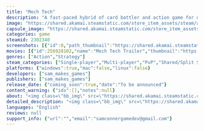 ```yaml
---
title: "Mech Tech"
description: "A fast-paced hybrid of card battler and action game for up to 8 players! Fight as a mech, then hop into your base to deploy your troops to the battlefield! Fend off the Blue Invasion in Co-op Mode, or fight your friends in Battle Mode!"
image: "https://shared.akamai.steamstatic.com/store_item_assets/steam/apps/2302340/header.jpg?t=1732649783"
capsule_image: "https://shared.akamai.steamstatic.com/store_item_assets/steam/apps/2302340/capsule_231x87.jpg?t=1732649783"
categories: game
steamid: 2302340
screenshots: [{"id":0,"path_thumbnail":"https://shared.akamai.steamstatic.com/store_item_assets/steam/apps/2302340/ss_3eb96256ca73f9061e601b998e39e4206c116242.600x338.jpg?t=1732649783","path_full":"https://shared.akamai.steamstatic.com/store_item_assets/steam/apps/2302340/ss_3eb96256ca73f9061e601b998e39e4206c116242.1920x1080.jpg?t=1732649783"},{"id":1,"path_thumbnail":"https://shared.akamai.steamstatic.com/store_item_assets/steam/apps/2302340/ss_fcd133ff2dd14a9d6eb1f184f83294e12af49d8e.600x338.jpg?t=1732649783","path_full":"https://shared.akamai.steamstatic.com/store_item_assets/steam/apps/2302340/ss_fcd133ff2dd14a9d6eb1f184f83294e12af49d8e.1920x1080.jpg?t=1732649783"},{"id":2,"path_thumbnail":"https://shared.akamai.steamstatic.com/store_item_assets/steam/apps/2302340/ss_1cb23831b96dca4915ef126a9120e7d7d0a57f0a.600x338.jpg?t=1732649783","path_full":"https://shared.akamai.steamstatic.com/store_item_assets/steam/apps/2302340/ss_1cb23831b96dca4915ef126a9120e7d7d0a57f0a.1920x1080.jpg?t=1732649783"},{"id":3,"path_thumbnail":"https://shared.akamai.steamstatic.com/store_item_assets/steam/apps/2302340/ss_49b6cf7f189440cff4e1d4dae949434f99d27dd1.600x338.jpg?t=1732649783","path_full":"https://shared.akamai.steamstatic.com/store_item_assets/steam/apps/2302340/ss_49b6cf7f189440cff4e1d4dae949434f99d27dd1.1920x1080.jpg?t=1732649783"},{"id":4,"path_thumbnail":"https://shared.akamai.steamstatic.com/store_item_assets/steam/apps/2302340/ss_d44c8763c5edb6a8b85c392ee0d9383bf917bdda.600x338.jpg?t=1732649783","path_full":"https://shared.akamai.steamstatic.com/store_item_assets/steam/apps/2302340/ss_d44c8763c5edb6a8b85c392ee0d9383bf917bdda.1920x1080.jpg?t=1732649783"},{"id":5,"path_thumbnail":"https://shared.akamai.steamstatic.com/store_item_assets/steam/apps/2302340/ss_8ebb32d42835dcf59153892ab5640b116847917c.600x338.jpg?t=1732649783","path_full":"https://shared.akamai.steamstatic.com/store_item_assets/steam/apps/2302340/ss_8ebb32d42835dcf59153892ab5640b116847917c.1920x1080.jpg?t=1732649783"},{"id":6,"path_thumbnail":"https://shared.akamai.steamstatic.com/store_item_assets/steam/apps/2302340/ss_0fea6dd0a67af0fa85ce3f59547c7cd00ab41530.600x338.jpg?t=1732649783","path_full":"https://shared.akamai.steamstatic.com/store_item_assets/steam/apps/2302340/ss_0fea6dd0a67af0fa85ce3f59547c7cd00ab41530.1920x1080.jpg?t=1732649783"}]
movies: [{"id":256928102,"name":"Mech Tech Trailer","thumbnail":"https://shared.akamai.steamstatic.com/store_item_assets/steam/apps/256928102/movie.293x165.jpg?t=1684990140","webm":{"480":"http://video.akamai.steamstatic.com/store_trailers/256928102/movie480_vp9.webm?t=1684990140","max":"http://video.akamai.steamstatic.com/store_trailers/256928102/movie_max_vp9.webm?t=1684990140"},"mp4":{"480":"http://video.akamai.steamstatic.com/store_trailers/256928102/movie480.mp4?t=1684990140","max":"http://video.akamai.steamstatic.com/store_trailers/256928102/movie_max.mp4?t=1684990140"},"highlight":true}]
genres: ["Action","Strategy"]
steam_categories: ["Single-player","Multi-player","PvP","Shared/Split Screen PvP","Co-op","Shared/Split Screen Co-op","Shared/Split Screen","Full controller support","Remote Play Together"]
platforms: {"windows":true,"mac":false,"linux":false}
developers: ["sam_makes_games"]
publishers: ["sam_makes_games"]
release_date: {"coming_soon":true,"date":"To be announced"}
content_warning: {"ids":[],"notes":null}
about: "<img class=\"bb_img\" src=\"https://shared.akamai.steamstatic.com/store_item_assets/steam/apps/2302340/extras/BallGif30.gif?t=1732649783\" /><h2 class=\"bb_tag\"><strong>Action Strategy Hybrid!</strong> </h2>In MECH TECH, Up to 8 players (or bots) duke it out locally in fast-paced battles! Players switch between action and strategy gameplay at any time! From within your Command Tank, you can deploy your forces to the battlefield, and use powerful abilities. Players can exit the Command Tank at any time to join the fight in a Hero Mech!<br><br><img class=\"bb_img\" src=\"https://shared.akamai.steamstatic.com/store_item_assets/steam/apps/2302340/extras/BossGif30.gif?t=1732649783\" /><h2 class=\"bb_tag\"><strong>Co-op Mode</strong></h2>The blue army has invaded! Fight bosses, gain party members, build and upgrade your army in the co-op roguelite deckbuilder mode for up to 4 players!<br><br><img class=\"bb_img\" src=\"https://shared.akamai.steamstatic.com/store_item_assets/steam/apps/2302340/extras/RogueLite270p.gif?t=1732649783\" /><h2 class=\"bb_tag\"><strong>Build Your Army</strong></h2>Teams assemble a deck of 8 cards before each battle. These can be a variety of troops or buildings, and can also be powerful ability cards. With over 30 cards to choose from, there are many styles of play possible.<br><br><img class=\"bb_img\" src=\"https://shared.akamai.steamstatic.com/store_item_assets/steam/apps/2302340/extras/MissileGif30.gif?t=1732649783\" /><h2 class=\"bb_tag\"><strong>A Mech For Every Role</strong></h2> Each playable Hero has a unique Hero Mech! These come with different weapons and abilities. Choosing a Mech that works well with your army is key to victory.<h2 class=\"bb_tag\"><strong>Know Your Allies</strong></h2>Once you deploy your troops to the battlefield, they fight automatically. They will move towards the enemy base and attack any enemies they find along the way. Players can interact with their troops to collect useful items and weapons, or to activate the troops' special abilities! Work closely with your troops to conquer the enemy!"
detailed_description: "<img class=\"bb_img\" src=\"https://shared.akamai.steamstatic.com/store_item_assets/steam/apps/2302340/extras/BallGif30.gif?t=1732649783\" /><h2 class=\"bb_tag\"><strong>Action Strategy Hybrid!</strong> </h2>In MECH TECH, Up to 8 players (or bots) duke it out locally in fast-paced battles! Players switch between action and strategy gameplay at any time! From within your Command Tank, you can deploy your forces to the battlefield, and use powerful abilities. Players can exit the Command Tank at any time to join the fight in a Hero Mech!<br><br><img class=\"bb_img\" src=\"https://shared.akamai.steamstatic.com/store_item_assets/steam/apps/2302340/extras/BossGif30.gif?t=1732649783\" /><h2 class=\"bb_tag\"><strong>Co-op Mode</strong></h2>The blue army has invaded! Fight bosses, gain party members, build and upgrade your army in the co-op roguelite deckbuilder mode for up to 4 players!<br><br><img class=\"bb_img\" src=\"https://shared.akamai.steamstatic.com/store_item_assets/steam/apps/2302340/extras/RogueLite270p.gif?t=1732649783\" /><h2 class=\"bb_tag\"><strong>Build Your Army</strong></h2>Teams assemble a deck of 8 cards before each battle. These can be a variety of troops or buildings, and can also be powerful ability cards. With over 30 cards to choose from, there are many styles of play possible.<br><br><img class=\"bb_img\" src=\"https://shared.akamai.steamstatic.com/store_item_assets/steam/apps/2302340/extras/MissileGif30.gif?t=1732649783\" /><h2 class=\"bb_tag\"><strong>A Mech For Every Role</strong></h2> Each playable Hero has a unique Hero Mech! These come with different weapons and abilities. Choosing a Mech that works well with your army is key to victory.<h2 class=\"bb_tag\"><strong>Know Your Allies</strong></h2>Once you deploy your troops to the battlefield, they fight automatically. They will move towards the enemy base and attack any enemies they find along the way. Players can interact with their troops to collect useful items and weapons, or to activate the troops' special abilities! Work closely with your troops to conquer the enemy!"
languages: "English"
reviews: null
support_info: {"url":"","email":"samconnergamedev@gmail.com"}
---
```


